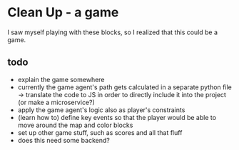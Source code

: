# Clean Up - a game

I saw myself playing with these blocks, so I realized that this could be a game.

## todo
- explain the game somewhere
- currently the game agent's path gets calculated in a separate python file -> translate the code to JS in order to directly include it into the project (or make a microservice?)
- apply the game agent's logic also as player's constraints
- (learn how to) define key events so that the player would be able to move around the map and color blocks
- set up other game stuff, such as scores and all that fluff
- does this need some backend?
